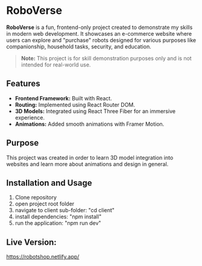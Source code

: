 # RoboVerse

**RoboVerse** is a fun, frontend-only project created to demonstrate my skills in modern web development. It showcases an e-commerce website where users can explore and "purchase" robots designed for various purposes like companionship, household tasks, security, and education.

> **Note:** This project is for skill demonstration purposes only and is not intended for real-world use.

## Features
- **Frontend Framework:** Built with React.
- **Routing:** Implemented using React Router DOM.
- **3D Models:** Integrated using React Three Fiber for an immersive experience.
- **Animations:** Added smooth animations with Framer Motion.

## Purpose
This project was created in order to learn 3D model integration into websites and learn more about animations and design in general.

## Installation and Usage

1. Clone repository
2. open project root folder
3. navigate to client sub-folder: "cd client"
4. install dependencies: "npm install"
5. run the application: "npm run dev"


## Live Version:

https://robotshop.netlify.app/
